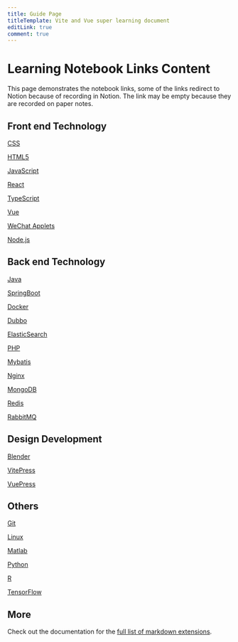 ```yaml
---
title: Guide Page
titleTemplate: Vite and Vue super learning document
editLink: true
comment: true
---
```


<style>
.vp-doc a{
  text-decoration: none;
}
</style>

# Learning Notebook Links Content

This page demonstrates the notebook links, some of the links redirect to Notion because of recording in Notion. The link may be empty because they are recorded on paper notes.

## Front end Technology

[CSS](https://dolimence.notion.site/CSS-900be317a9ea4202b8097d3f968ced4e)

[HTML5](https://dolimence.notion.site/HTML-1d80a80b102d4c21b8d980d1d74ffbb8?pvs=74)

[JavaScript](https://dolimence.notion.site/JavaScript-3d8f216b14c5499abc7f8e4e23ac6ca3?pvs=74)

[React]()

[TypeScript]()

[Vue](https://dolimence.notion.site/Vue-9c2d89f4c6424196bc2a0b0622343680?pvs=74)

[WeChat Applets](https://dolimence.notion.site/Wechact-34766449c5594e8194f106f87a30cb7f)

[Node.js](https://dolimence.notion.site/Node-js-2fac6dd208134ba29a30d8e1818811bd)

## Back end Technology

[Java](https://dolimence.notion.site/JAVA-ecb0ed16cc87453cb9b471d68c4868b1)

[SpringBoot](https://dolimence.notion.site/SSM-9b4e2ec0c93c4f569d4a722670e3f319)

[Docker](https://dolimence.notion.site/Docker-146447ae79b74beba74fa4daa9dc9d92)

[Dubbo](https://dolimence.notion.site/Dubbo-136436a0c4a847ed98e4a28028d01bc2)

[ElasticSearch](https://dolimence.notion.site/ElasticSearch-4149ba9bc5574093aa4a7945098d1e03)

[PHP]()

[Mybatis](https://dolimence.notion.site/Mybatis-4d761d4087d448789e72c858d3e4aa13)

[Nginx](https://dolimence.notion.site/Nginx-7004a0e847e948ada1909e57787e4652)

[MongoDB](https://dolimence.notion.site/MongoDB-84fa8a673025487b8ed86b2689c181e9)

[Redis](https://dolimence.notion.site/Redis-75d6aa7002484ba49ec28ec52f4b3b89)

[RabbitMQ](https://dolimence.notion.site/RabbitMQ-2970827ea49a4f1982cc3aac807349b8)

## Design Development

[Blender]()

[VitePress](https://dolimence.notion.site/VitePress-fe8dd36399f344fb91a6092b9ccbf872)

[VuePress]()

## Others

[Git](https://dolimence.notion.site/Git-17645a301b4447cc816670ea5deeed7c)

[Linux](https://dolimence.notion.site/Linux-bc64df48bae944b9990c657aed1f2eab)

[Matlab](https://dolimence.notion.site/MATLAB-23825ba35fb848a08480ae851c4f8fa2)

[Python](https://dolimence.notion.site/Python-21f1fcfbe9f549f2b410890c3cb74649)

[R](https://dolimence.notion.site/R-4b1981642eca46cd86d57168de62cbf2)

[TensorFlow](https://dolimence.notion.site/TensorFlow-818b66785e554af6b60681d325591b83)

## More

Check out the documentation for the [full list of markdown extensions](https://vitepress.dev/guide/markdown).
